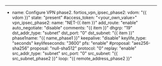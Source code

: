 ---
- name: Configure VPN phase2.
  fortios_vpn_ipsec_phase2:
    vdom:  "{{ vdom }}"
    state: "present"
    #access_token: "<your_own_value>"
    vpn_ipsec_phase2:
      name: "NET-{{ item }}"
      add_route: "enable"
      auto_negotiate: "disable"
      comments: "{{ item }}"
      dhgrp: "19"
      dst_addr_type: "subnet"
      dst_port: "0"
      dst_subnet: "{{ item }}"       
      phase1name: "{{ name_phase1 }}"
      keepalive: "disable"
      keylife_type: "seconds"
      keylifeseconds: "3600"
      pfs: "enable"
      #proposal: "aes256-sha256"
      proposal: "null-sha512"
      protocol: "0"
      replay: "enable"
      src_addr_type: "subnet"
      src_port: "0"
      src_subnet: "{{ src_subnet_phase2 }}"
  loop:
   "{{ remote_address_phase2 }}"
